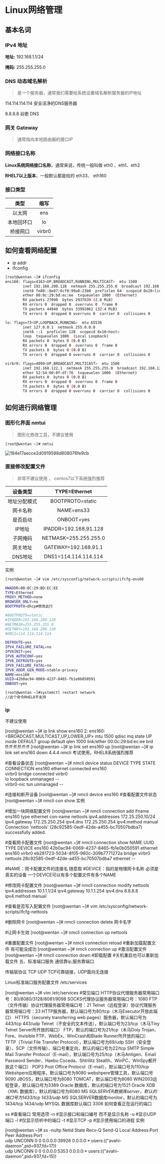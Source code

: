 <div style='display: none'>
  Date: 2022-01-15 20:33:48
  LastEditors: gyg
  LastEditTime: 2022-01-15 21:41:14
  FilePath: \test\1_11@网络管理.mm.md
</div>

# Linux网络管理

## 基本名词

### IPv4 地址

**地址:** 192.168.1.1/24

**掩码:** 255.255.255.0

### DNS 动态域名解析

>是一个服务器，通常我们需要给系统设置域名解析服务器的IP地址

114.114.114.114 安全洁净的DNS服务器

8.8.8.8 谷歌 DNS

### 网关 Gateway

>通常指向本地路由器的接口IP

### 网络接口名称

**Linux系统网络接口名称**，通常来说，传统一般叫做 eth0 、eth1、eth2

**RHEL7以上版本**，一般默认都是给的 eth33、 eth160

### 接口类型

类型|缩写
:-: | :-:
以太网      |       ens
本地回环口   |       lo
桥接网口      |     virbr0

## 如何查看网络配置

- ip addr
- ifconfig

```bash
[root@wentan ~]# ifconfig
ens160: flags=4163<UP,BROADCAST,RUNNING,MULTICAST>  mtu 1500
        inet 192.168.200.128  netmask 255.255.255.0  broadcast 192.168.200.255
        inet6 fe80::8e87:6cf0:99a8:23b0  prefixlen 64  scopeid 0x20<link>
        ether 00:0c:29:bd:ec:ee  txqueuelen 1000  (Ethernet)
        RX packets 27090  bytes 2937639 (2.8 MiB)
        RX errors 0  dropped 0  overruns 0  frame 0
        TX packets 44940  bytes 33992062 (32.4 MiB)
        TX errors 0  dropped 0 overruns 0  carrier 0  collisions 0

lo: flags=73<UP,LOOPBACK,RUNNING>  mtu 65536
        inet 127.0.0.1  netmask 255.0.0.0
        inet6 ::1  prefixlen 128  scopeid 0x10<host>
        loop  txqueuelen 1000  (Local Loopback)
        RX packets 0  bytes 0 (0.0 B)
        RX errors 0  dropped 0  overruns 0  frame 0
        TX packets 0  bytes 0 (0.0 B)
        TX errors 0  dropped 0 overruns 0  carrier 0  collisions 0

virbr0: flags=4099<UP,BROADCAST,MULTICAST>  mtu 1500
        inet 192.168.122.1  netmask 255.255.255.0  broadcast 192.168.122.255
        ether 52:54:00:0f:df:76  txqueuelen 1000  (Ethernet)
        RX packets 0  bytes 0 (0.0 B)
        RX errors 0  dropped 0  overruns 0  frame 0
        TX packets 0  bytes 0 (0.0 B)
        TX errors 0  dropped 0 overruns 0  carrier 0  collisions 0
```

## 如何进行网络管理

### 图形化界面 nmtui

>图形化修改工具，不建议使用

`[root@wentan ~]# nmtui`

![194e17aecce2d0919598d808076fe9cb](https://s2.loli.net/2022/01/15/uAGSk9gCoqrvJPH.png)


### 直接修改配置文件

>非常不建议使用 ， centos7以下系统强烈推荐

设备类型|	TYPE=Ethernet
:-: | :-:
地址分配模式|	BOOTPROTO=static
网卡名称|	NAME=ens33
是否启动|	ONBOOT=yes
IP地址|	IPADDR=192.168.91.128
子网掩码|	NETMASK=255.255.255.0
网关地址|	GATEWAY=192.168.91.1
DNS地址|	DNS1=114.114.114.114

实例

```bash
[root@wentan ~]# vim /etc/sysconfig/network-scripts/ifcfg-ens60 

HWADDR=00:0C:29:BD:EC:EE
TYPE=Ethernet
PROXY_METHOD=none
BROWSER_ONLY=no
BOOTPROTO=dhcp#修改此行

#BOOTPROTO=static
#IPADDR=192.168.200.128
#NETMASK=255.255.255.0
#GETWAY=192.168.200.130
#DNS1=114.114.114.114

DEFROUTE=yes
IPV4_FAILURE_FATAL=no
IPV6INIT=yes
IPV6_AUTOCONF=yes
IPV6_DEFROUTE=yes
IPV6_FAILURE_FATAL=no
IPV6_ADDR_GEN_MODE=stable-privacy
NAME=ens160
UUID=42b0ac94-0069-4237-8465-fb1e0b050591
ONBOOT=yes

[root@wentan ~]#systemctl restart network
//这个命令RHEL8不支持
```

### ip
不建议使用

[root@wentan ~]# ip link show ens160
2: ens160: <BROADCAST,MULTICAST,UP,LOWER_UP> mtu 1500 qdisc mq state UP mode DEFAULT group default qlen 1000
    link/ether 00:0c:29:bd:ec:ee brd ff:ff:ff:ff:ff:ff
[root@wentan ~]# ip link set ens160 up
[root@wentan ~]# ip link set ens160 down
4.4.4 nmcli
考试使用，RHEL8系统强烈推荐

#查看设备状态
[root@wentan ~]# nmcli device status 
DEVICE      TYPE      STATE      CONNECTION 
ens160      ethernet  connected  ens160     
virbr0      bridge    connected  virbr0     
lo          loopback  unmanaged  --         
virbr0-nic  tun       unmanaged  --

#连接和断开设备
[root@wentan ~]# nmcli device ens160
#查看配置文件状态
[root@wentan ~]# nmcli con show
实例

#增加一块网络配置文件
[root@wentan ~]# nmcli connection add ifname ens160 type ethernet con-name nettools ipv4.addresses 172.25.250.10/24 ipv4.gateway 172.25.250.254 ipv4.dns 172.25.250.254 ipv4.method manual
Connection 'nettools' (28c92585-0edf-42de-a455-bc70507bdba7) successfully added.

#查看网卡配置文件
[root@wentan ~]# nmcli connection show
NAME      UUID                                  TYPE      DEVICE 
ens160    42b0ac94-0069-4237-8465-fb1e0b050591  ethernet  ens160 
virbr0    eb281723-5034-4f05-960c-309b7771272a  bridge    virbr0 
nettools  28c92585-0edf-42de-a455-bc70507bdba7  ethernet  -- 

#NAME：网卡配置文件的连接名 随意取
#DEVICE：指的是物理网卡名称   必须是真实的设备  一个DEVICE可以有多个配置文件有多个NAME

#修改网卡配置文件
[root@wentan ~]# nmcli connection modify nettools ipv4.addresses 10.1.1.1/24 ipv4.gateway 10.1.1.254 ipv4.dns 8.8.8.8 ipv4.method manual 

#查看是否写入配置文件
[root@wentan ~]# vim /etc/sysconfig/network-scripts/ifcfg-nettools

#删除网卡
[root@wentan ~]# nmcli connection delete 网卡名字

#让网卡生效
[root@wentan ~]# nmcli connection up nettools

#重置配置文件
[root@wentan ~]# nmcli connection reload     #重新加载配置文件  有可能没成功
[root@wentan ~]# nmcli connection up        #激活配置文件
[root@wentan ~]# nmcli connection down        #卸载配置
#关机重启也可以重新加载文件
五、标准端口服务
通信靠ip,服务靠端口

传输层协议 TCP UDP TCP可靠链接，UDP面向无连接

Linux标准端口服务配置文件 /etc/services

[root@wentan ~]# vim /etc/services
#常见端口
HTTP协议代理服务器常用端口号：80/8080/3128/8081/9098
SOCKS代理协议服务器常用端口号：1080
FTP（文件传输）协议代理服务器常用端口号：21
Telnet（远程登录）协议代理服务器常用端口号：23
HTTP服务器，默认端口号为80/tcp（木马Executor开放此端口）
HTTPS（securely transferring web pages）服务器，默认端口号为443/tcp 443/udp
Telnet（不安全的文本传送），默认端口号为23/tcp（木马Tiny Telnet Server所开放的端口）
FTP，默认的端口号为21/tcp（木马Doly Trojan、Fore、Invisible FTP、WebEx、WinCrash和Blade Runner所开放的端口）
TFTP（Trivial File Transfer Protocol），默认端口号为69/udp
SSH（安全登录）、SCP（文件传输）、端口号重定向，默认的端口号为22/tcp
SMTP Simple Mail Transfer Protocol（E-mail），默认端口号为25/tcp（木马Antigen、Email Password Sender、Haebu Coceda、Shtrilitz Stealth、WinPC、WinSpy都开放这个端口）
POP3 Post Office Protocol（E-mail），默认端口号为110/tcp
Webshpere应用程序，默认端口号为9080
webshpere管理工具，默认端口号9090
JBOSS，默认端口号为8080
TOMCAT，默认端口号为8080
WIN2003远程登录，默认端口号为3389
Oracle 数据库，默认的端口号为1521
Oracle XDB（XML 数据库），默认的端口号为8080
MS SQL*SERVER数据库server，默认的端口号为1433/tcp 1433/udp
MS SQL*SERVER数据库monitor，默认的端口号为1434/tcp 1434/udp
MYSQL 数据库默认端口  3306
如何查看正在运行的端口

ss   #查看端口   常用选项
-n   #显示接口和端口编号 而不是显示名称
-u   #显示UDP端口
-l   #仅显示侦听中的端口
-t   #显示TCP
-p   #显示使用端口的进程
实例

[root@wentan ~]# ss -nultp
Netid State   Recv-Q  Send-Q             Local Address:Port    Peer Address:Port                                                                                    
udp   UNCONN  0       0                        0.0.0.0:39926        0.0.0.0:*      users:(("avahi-daemon",pid=937,fd=17))                                           
udp   UNCONN  0       0                        0.0.0.0:5353         0.0.0.0:*      users:(("avahi-daemon",pid=937,fd=15))
